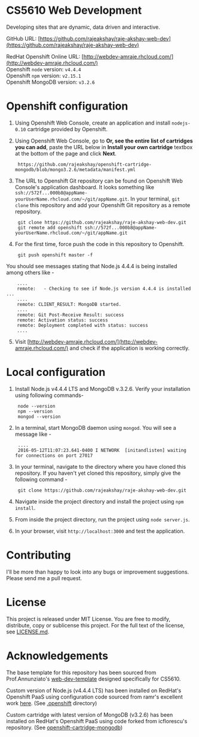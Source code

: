 # CS5610 Web Development
Developing sites that are dynamic, data driven and interactive.

GitHub URL: [https://github.com/rajeakshay/raje-akshay-web-dev](https://github.com/rajeakshay/raje-akshay-web-dev)

RedHat Openshift Online URL: [http://webdev-amraje.rhcloud.com/](http://webdev-amraje.rhcloud.com/)  
Openshift `node` version: `v4.4.4`  
Openshift `npm` version: `v2.15.1`  
Openshift MongoDB version: `v3.2.6`  

# Openshift configuration
1. Using Openshift Web Console, create an application and install `nodejs-0.10` cartridge provided by Openshift.
2. Using Openshift Web Console, go to **Or, see the entire list of cartridges you can add**, paste the URL below in **Install your own cartridge** textbox at the bottom of the page and click **Next**.

        https://github.com/rajeakshay/openshift-cartridge-mongodb/blob/mongo3.2.6/metadata/manifest.yml

3. The URL to Openshift Git repository can be found on Openshift Web Console's application dashboard. It looks something like `ssh://572f...000b8@appName-yourUserName.rhcloud.com/~/git/appName.git`. In your terminal, `git clone` this repository and add your Openshift Git repository as a remote repository.

        git clone https://github.com/rajeakshay/raje-akshay-web-dev.git
        git remote add openshift ssh://572f...000b8@appName-yourUserName.rhcloud.com/~/git/appName.git

4. For the first time, force push the code in this repository to Openshift.

        git push openshift master -f

  You should see messages stating that Node.js 4.4.4 is being installed among others like -

        ....
        remote:   - Checking to see if Node.js version 4.4.4 is installed ...
        ....
        remote: CLIENT_RESULT: MongoDB started.
        ....
        remote: Git Post-Receive Result: success
        remote: Activation status: success
        remote: Deployment completed with status: success
        ....

5. Visit [http://webdev-amraje.rhcloud.com/](http://webdev-amraje.rhcloud.com/) and check if the application is working correctly.

# Local configuration
1. Install Node.js v4.4.4 LTS and MongoDB v.3.2.6. Verify your installation using following commands-

        node --version
        npm --version
        mongod --version

2. In a terminal, start MongoDB daemon using `mongod`. You will see a message like -

        ....
        2016-05-12T11:07:23.641-0400 I NETWORK  [initandlisten] waiting for connections on port 27017


3. In your terminal, navigate to the directory where you have cloned this repository. If you haven't yet cloned this repository, simply give the following command -

        git clone https://github.com/rajeakshay/raje-akshay-web-dev.git

4. Navigate inside the project directory and install the project using `npm install`.
5. From inside the project directory, run the project using `node server.js`.
6. In your browser, visit `http://localhost:3000` and test the application.

# Contributing

I'll be more than happy to look into any bugs or improvement suggestions. Please send me a pull request.

# License

This project is released under MIT License. You are free to modify, distribute, copy or sublicense this project. For the full text of the license, see [LICENSE.md](https://github.com/rajeakshay/raje-akshay-web-dev/blob/master/LICENSE.md).

# Acknowledgements
The base template for this repository has been sourced from Prof.Annunziato's [web-dev-template](https://github.com/jannunzi/web-dev-template) designed specifically for CS5610.

Custom version of Node.js (v4.4.4 LTS) has been installed on RedHat's Openshift PaaS using configuration code sourced from ramr's excellent work [here](https://github.com/ramr/nodejs-custom-version-openshift). (See [.openshift](https://github.com/rajeakshay/raje-akshay-web-dev/tree/master/.openshift) directory)

Custom cartridge with latest version of MongoDB (v3.2.6) has been installed on RedHat's Openshift PaaS using code forked from icflorescu's repository. (See [openshift-cartridge-mongodb](https://github.com/rajeakshay/openshift-cartridge-mongodb/tree/mongo3.2.6))
